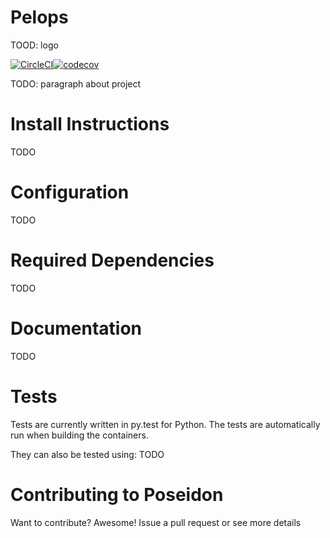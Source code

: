 # Pelops
TOOD: logo

[![CircleCI](https://circleci.com/gh/Lab41/pelops.svg?style=svg)](https://circleci.com/gh/Lab41/pelops)[![codecov](https://codecov.io/gh/Lab41/pelops/branch/master/graph/badge.svg)](https://codecov.io/gh/Lab41/pelops)


TODO: paragraph about project

# Install Instructions
TODO

# Configuration
TODO

# Required Dependencies
TODO

# Documentation
TODO

# Tests
Tests are currently written in py.test for Python.  The tests are automatically run when building the containers.

They can also be tested using:
TODO

# Contributing to Poseidon
Want to contribute?  Awesome!  Issue a pull request or see more details 
